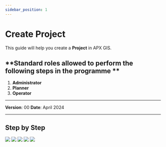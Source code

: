 ```yaml
---
sidebar_position: 1
---
```


# Create Project

This guide will help you create a **Project** in APX GIS.

## **Standard roles allowed to perform the following steps in the programme **

1.	**Administrator**
2.	**Planner**
3.	**Operator**

------------

**Version**: 00
**Date**: April 2024

------------
## **Step by Step**

![](/img/11.Project/project-create-01.png)
![](/img/11.Project/project-create-02.png)
![](/img/11.Project/project-create-03.png)
![](/img/11.Project/project-create-04.png)
![](/img/11.Project/project-create-05.png)